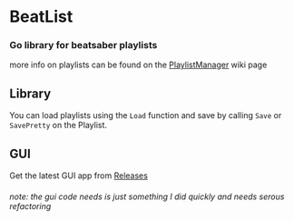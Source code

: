 # BeatList
### Go library for beatsaber playlists
more info on playlists can be found on the [PlaylistManager](https://github.com/rithik-b/PlaylistManager/wiki) wiki page

## Library
You can load playlists using the `Load` function and save by calling `Save` or `SavePretty` on the Playlist.

## GUI
Get the latest GUI app from [Releases](/releases/latest)

###### note: the gui code needs is just something I did quickly and needs serous refactoring